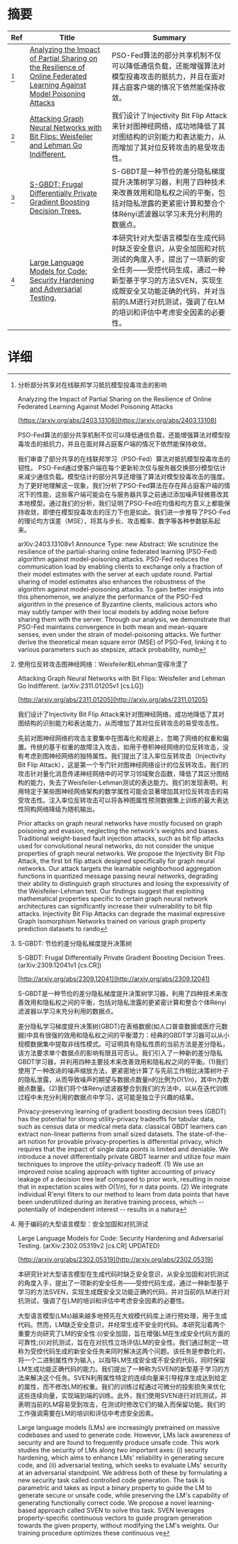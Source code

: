 # 摘要

| Ref | Title | Summary |
| --- | --- | --- |
| [^1] | [Analyzing the Impact of Partial Sharing on the Resilience of Online Federated Learning Against Model Poisoning Attacks](https://arxiv.org/abs/2403.13108) | PSO-Fed算法的部分共享机制不仅可以降低通信负载，还能增强算法对模型投毒攻击的抵抗力，并且在面对拜占庭客户端的情况下依然能保持收敛。 |
| [^2] | [Attacking Graph Neural Networks with Bit Flips: Weisfeiler and Lehman Go Indifferent.](http://arxiv.org/abs/2311.01205) | 我们设计了Injectivity Bit Flip Attack来针对图神经网络，成功地降低了其对图结构的识别能力和表达能力，从而增加了其对位反转攻击的易受攻击性。 |
| [^3] | [S-GBDT: Frugal Differentially Private Gradient Boosting Decision Trees.](http://arxiv.org/abs/2309.12041) | S-GBDT是一种节俭的差分隐私梯度提升决策树学习器，利用了四种技术来改善效用和隐私权之间的平衡，包括对隐私泄露的更紧密计算和整合个体Rényi滤波器以学习未充分利用的数据点。 |
| [^4] | [Large Language Models for Code: Security Hardening and Adversarial Testing.](http://arxiv.org/abs/2302.05319) | 本研究针对大型语言模型在生成代码时缺乏安全意识，从安全加固和对抗测试的角度入手，提出了一项新的安全任务——受控代码生成，通过一种新型基于学习的方法SVEN，实现生成既安全又功能正确的代码，并对当前的LM进行对抗测试，强调了在LM的培训和评估中考虑安全因素的必要性。 |

# 详细

[^1]: 分析部分共享对在线联邦学习抵抗模型投毒攻击的影响

    Analyzing the Impact of Partial Sharing on the Resilience of Online Federated Learning Against Model Poisoning Attacks

    [https://arxiv.org/abs/2403.13108](https://arxiv.org/abs/2403.13108)

    PSO-Fed算法的部分共享机制不仅可以降低通信负载，还能增强算法对模型投毒攻击的抵抗力，并且在面对拜占庭客户端的情况下依然能保持收敛。

    

    我们审查了部分共享的在线联邦学习（PSO-Fed）算法对抵抗模型投毒攻击的韧性。 PSO-Fed通过使客户端在每个更新轮次仅与服务器交换部分模型估计来减少通信负载。模型估计的部分共享还增强了算法对模型投毒攻击的强度。为了更好地理解这一现象，我们分析了PSO-Fed算法在存在拜占庭客户端的情况下的性能，这些客户端可能会在与服务器共享之前通过添加噪声轻微篡改其本地模型。通过我们的分析，我们证明了PSO-Fed在均值和均方意义上都能保持收敛，即使在模型投毒攻击的压力下也是如此。我们进一步推导了PSO-Fed的理论均方误差（MSE），将其与步长、攻击概率、数字等各种参数联系起来。

    arXiv:2403.13108v1 Announce Type: new  Abstract: We scrutinize the resilience of the partial-sharing online federated learning (PSO-Fed) algorithm against model-poisoning attacks. PSO-Fed reduces the communication load by enabling clients to exchange only a fraction of their model estimates with the server at each update round. Partial sharing of model estimates also enhances the robustness of the algorithm against model-poisoning attacks. To gain better insights into this phenomenon, we analyze the performance of the PSO-Fed algorithm in the presence of Byzantine clients, malicious actors who may subtly tamper with their local models by adding noise before sharing them with the server. Through our analysis, we demonstrate that PSO-Fed maintains convergence in both mean and mean-square senses, even under the strain of model-poisoning attacks. We further derive the theoretical mean square error (MSE) of PSO-Fed, linking it to various parameters such as stepsize, attack probability, numb
    
[^2]: 使用位反转攻击图神经网络：Weisfeiler和Lehman变得冷漠了

    Attacking Graph Neural Networks with Bit Flips: Weisfeiler and Lehman Go Indifferent. (arXiv:2311.01205v1 [cs.LG])

    [http://arxiv.org/abs/2311.01205](http://arxiv.org/abs/2311.01205)

    我们设计了Injectivity Bit Flip Attack来针对图神经网络，成功地降低了其对图结构的识别能力和表达能力，从而增加了其对位反转攻击的易受攻击性。

    

    先前对图神经网络的攻击主要集中在图毒化和规避上，忽略了网络的权重和偏置。传统的基于权重的故障注入攻击，如用于卷积神经网络的位反转攻击，没有考虑到图神经网络的独特属性。我们提出了注入率位反转攻击（Injectivity Bit Flip Attack），这是第一个专门针对图神经网络设计的位反转攻击。我们的攻击针对量化消息传递神经网络中的可学习邻域聚合函数，降低了其区分图结构的能力，失去了Weisfeiler-Lehman测试的表达能力。我们的发现表明，利用特定于某些图神经网络架构的数学属性可能会显著增加其对位反转攻击的易受攻击性。注入率位反转攻击可以将各种图属性预测数据集上训练的最大表达性同构网络降级为随机输出。

    Prior attacks on graph neural networks have mostly focused on graph poisoning and evasion, neglecting the network's weights and biases. Traditional weight-based fault injection attacks, such as bit flip attacks used for convolutional neural networks, do not consider the unique properties of graph neural networks. We propose the Injectivity Bit Flip Attack, the first bit flip attack designed specifically for graph neural networks. Our attack targets the learnable neighborhood aggregation functions in quantized message passing neural networks, degrading their ability to distinguish graph structures and losing the expressivity of the Weisfeiler-Lehman test. Our findings suggest that exploiting mathematical properties specific to certain graph neural network architectures can significantly increase their vulnerability to bit flip attacks. Injectivity Bit Flip Attacks can degrade the maximal expressive Graph Isomorphism Networks trained on various graph property prediction datasets to rando
    
[^3]: S-GBDT: 节俭的差分隐私梯度提升决策树

    S-GBDT: Frugal Differentially Private Gradient Boosting Decision Trees. (arXiv:2309.12041v1 [cs.CR])

    [http://arxiv.org/abs/2309.12041](http://arxiv.org/abs/2309.12041)

    S-GBDT是一种节俭的差分隐私梯度提升决策树学习器，利用了四种技术来改善效用和隐私权之间的平衡，包括对隐私泄露的更紧密计算和整合个体Rényi滤波器以学习未充分利用的数据点。

    

    差分隐私学习梯度提升决策树(GBDT)在表格数据(如人口普查数据或医疗元数据)中具有很强的效用和隐私权之间的平衡潜力：经典的GBDT学习器可以从小规模数据集中提取非线性模式。可证明具有隐私性质的当前方法是差分隐私，该方法要求单个数据点的影响有限且可否认。我们引入了一种新的差分隐私GBDT学习器，并利用四种主要技术来改善效用和隐私权之间的平衡。(1)我们使用了一种改进的噪声缩放方法，更紧密地计算了与先前工作相比决策树叶子的隐私泄露，从而导致噪声的期望与数据点数量n的比例为$O(1/n)$，其中n为数据点数量。(2)我们将个体Rényi滤波器整合到我们的方法中，以从在迭代训练过程中未充分利用的数据点中学习，这可能是独立于兴趣的结果。

    Privacy-preserving learning of gradient boosting decision trees (GBDT) has the potential for strong utility-privacy tradeoffs for tabular data, such as census data or medical meta data: classical GBDT learners can extract non-linear patterns from small sized datasets. The state-of-the-art notion for provable privacy-properties is differential privacy, which requires that the impact of single data points is limited and deniable. We introduce a novel differentially private GBDT learner and utilize four main techniques to improve the utility-privacy tradeoff. (1) We use an improved noise scaling approach with tighter accounting of privacy leakage of a decision tree leaf compared to prior work, resulting in noise that in expectation scales with $O(1/n)$, for $n$ data points. (2) We integrate individual R\'enyi filters to our method to learn from data points that have been underutilized during an iterative training process, which -- potentially of independent interest -- results in a natura
    
[^4]: 用于编码的大型语言模型：安全加固和对抗测试

    Large Language Models for Code: Security Hardening and Adversarial Testing. (arXiv:2302.05319v2 [cs.CR] UPDATED)

    [http://arxiv.org/abs/2302.05319](http://arxiv.org/abs/2302.05319)

    本研究针对大型语言模型在生成代码时缺乏安全意识，从安全加固和对抗测试的角度入手，提出了一项新的安全任务——受控代码生成，通过一种新型基于学习的方法SVEN，实现生成既安全又功能正确的代码，并对当前的LM进行对抗测试，强调了在LM的培训和评估中考虑安全因素的必要性。

    

    大型语言模型(LMs)越来越多地预先在大规模代码库上进行预处理，用于生成代码。然而，LM缺乏安全意识，并经常生成不安全的代码。本研究沿着两个重要方向研究了LM的安全性:(i)安全加固，旨在增强LM在生成安全代码方面的可靠性;(ii)对抗测试，旨在在对抗性立场评估LM的安全性。我们通过制定一项称为受控代码生成的新安全任务来同时解决这两个问题。该任务是参数化的，将一个二进制属性作为输入，以指导LM生成安全或不安全的代码，同时保留LM生成功能正确代码的能力。我们提出了一种称为SVEN的新型基于学习的方法来解决这个任务。SVEN利用属性特定的连续向量来引导程序生成达到给定的属性，而不修改LM的权重。我们的训练过程通过可微分的投影损失来优化这些连续向量，实现端到端的训练。此外，我们使用SVEN进行对抗测试，并表明当前的LM容易受到攻击，在测试时修改它们的输入而保留功能。我们的工作强调需要在LM的培训和评估中考虑安全因素。

    Large language models (LMs) are increasingly pretrained on massive codebases and used to generate code. However, LMs lack awareness of security and are found to frequently produce unsafe code. This work studies the security of LMs along two important axes: (i) security hardening, which aims to enhance LMs' reliability in generating secure code, and (ii) adversarial testing, which seeks to evaluate LMs' security at an adversarial standpoint. We address both of these by formulating a new security task called controlled code generation. The task is parametric and takes as input a binary property to guide the LM to generate secure or unsafe code, while preserving the LM's capability of generating functionally correct code. We propose a novel learning-based approach called SVEN to solve this task. SVEN leverages property-specific continuous vectors to guide program generation towards the given property, without modifying the LM's weights. Our training procedure optimizes these continuous ve
    

